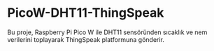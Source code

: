 # PicoW-DHT11-ThingSpeak
Bu proje, Raspberry Pi Pico W ile DHT11 sensöründen sıcaklık ve nem verilerini toplayarak ThingSpeak platformuna gönderir.
